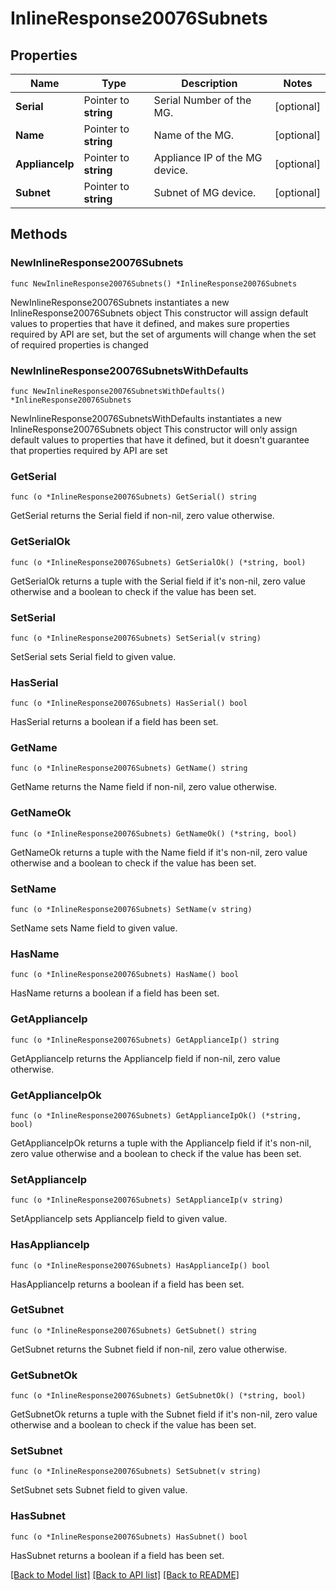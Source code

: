 # InlineResponse20076Subnets

## Properties

Name | Type | Description | Notes
------------ | ------------- | ------------- | -------------
**Serial** | Pointer to **string** | Serial Number of the MG. | [optional] 
**Name** | Pointer to **string** | Name of the MG. | [optional] 
**ApplianceIp** | Pointer to **string** | Appliance IP of the MG device. | [optional] 
**Subnet** | Pointer to **string** | Subnet of MG device. | [optional] 

## Methods

### NewInlineResponse20076Subnets

`func NewInlineResponse20076Subnets() *InlineResponse20076Subnets`

NewInlineResponse20076Subnets instantiates a new InlineResponse20076Subnets object
This constructor will assign default values to properties that have it defined,
and makes sure properties required by API are set, but the set of arguments
will change when the set of required properties is changed

### NewInlineResponse20076SubnetsWithDefaults

`func NewInlineResponse20076SubnetsWithDefaults() *InlineResponse20076Subnets`

NewInlineResponse20076SubnetsWithDefaults instantiates a new InlineResponse20076Subnets object
This constructor will only assign default values to properties that have it defined,
but it doesn't guarantee that properties required by API are set

### GetSerial

`func (o *InlineResponse20076Subnets) GetSerial() string`

GetSerial returns the Serial field if non-nil, zero value otherwise.

### GetSerialOk

`func (o *InlineResponse20076Subnets) GetSerialOk() (*string, bool)`

GetSerialOk returns a tuple with the Serial field if it's non-nil, zero value otherwise
and a boolean to check if the value has been set.

### SetSerial

`func (o *InlineResponse20076Subnets) SetSerial(v string)`

SetSerial sets Serial field to given value.

### HasSerial

`func (o *InlineResponse20076Subnets) HasSerial() bool`

HasSerial returns a boolean if a field has been set.

### GetName

`func (o *InlineResponse20076Subnets) GetName() string`

GetName returns the Name field if non-nil, zero value otherwise.

### GetNameOk

`func (o *InlineResponse20076Subnets) GetNameOk() (*string, bool)`

GetNameOk returns a tuple with the Name field if it's non-nil, zero value otherwise
and a boolean to check if the value has been set.

### SetName

`func (o *InlineResponse20076Subnets) SetName(v string)`

SetName sets Name field to given value.

### HasName

`func (o *InlineResponse20076Subnets) HasName() bool`

HasName returns a boolean if a field has been set.

### GetApplianceIp

`func (o *InlineResponse20076Subnets) GetApplianceIp() string`

GetApplianceIp returns the ApplianceIp field if non-nil, zero value otherwise.

### GetApplianceIpOk

`func (o *InlineResponse20076Subnets) GetApplianceIpOk() (*string, bool)`

GetApplianceIpOk returns a tuple with the ApplianceIp field if it's non-nil, zero value otherwise
and a boolean to check if the value has been set.

### SetApplianceIp

`func (o *InlineResponse20076Subnets) SetApplianceIp(v string)`

SetApplianceIp sets ApplianceIp field to given value.

### HasApplianceIp

`func (o *InlineResponse20076Subnets) HasApplianceIp() bool`

HasApplianceIp returns a boolean if a field has been set.

### GetSubnet

`func (o *InlineResponse20076Subnets) GetSubnet() string`

GetSubnet returns the Subnet field if non-nil, zero value otherwise.

### GetSubnetOk

`func (o *InlineResponse20076Subnets) GetSubnetOk() (*string, bool)`

GetSubnetOk returns a tuple with the Subnet field if it's non-nil, zero value otherwise
and a boolean to check if the value has been set.

### SetSubnet

`func (o *InlineResponse20076Subnets) SetSubnet(v string)`

SetSubnet sets Subnet field to given value.

### HasSubnet

`func (o *InlineResponse20076Subnets) HasSubnet() bool`

HasSubnet returns a boolean if a field has been set.


[[Back to Model list]](../README.md#documentation-for-models) [[Back to API list]](../README.md#documentation-for-api-endpoints) [[Back to README]](../README.md)


